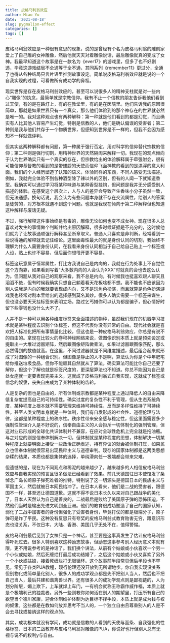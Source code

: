 ```yaml
---
title: 皮格马利翁效应
author: Miao Yu
date: '2021-08-18'
slug: pygmalion-effect
categories: []
tags: []
---
```

皮格马利翁效应是一种很有意思的现象，说的是曾经有个名为皮格马利翁的雕刻家爱上了自己雕的女神雕像，然后他就天天对着雕像说话，最后雕像就真的变成了女神。我最早知道这个故事是在一款名为《ever17》的游戏里，但多了也不好剧透，毕竟这游戏结局不全通等于全不通，其同系列《remember11》更过分，全通了也得从各种结局只言片语里推测故事设定。简单说皮格马利翁效应就是说的一个自我实现的过程，可看做所有成功学的鼻祖。

现实世界是存在皮格马利翁效应的，甚至可以说很多人的精神支柱就是对一些内心“雕像”的执念，最简单就是宗教信仰。我有不止一个信教的朋友告诉我他们看到过天使，有的是在路灯上，有的在教堂里，有的是在医院里。他们告诉我的原因很简单，那就是如果世界只有一个真实，那么他们体验到的那个神存在的世界就必然是唯一的。我对这种观点也有两种解释：第一种就是他们看到的都是幻觉，而且确实有人比其他人容易产生幻觉，特别是信教的人，他们是确认偏误的受害者；第二种则是我与他们共存于一个物质世界，但感知到世界是不一样的，但我不会因为感知不一样就做评判。

但其实这两种解释都有问题，第一种属于强行否定，用对科学的信仰替代宗教的信仰；第二种则是强行切割，用精神世界的天然隔阂来解释一切。我现在的观点倾向于认为世界确实只有一个真实的存在，但宗教给出的体验解释属于牵强附会，很有可能信仰基督教的看到的是带翅膀的天使而信仰飞面神教的看到的是漂浮的意大利面。我们的个人经历塑造了认知的语义，体验同样的东西，不同人感受无法描述。例如，我就完全体验不到各种酒型除了辣以外的区别，但有的人闻一下就知道香型。我确实可以通过学习将某种味道与某种香型挂钩，但问题是我并无分感受别人描述的体验。在感受这个层次上，人与人的差异会导致产生香味小分子虽然一致，但无法通感。换句话说，我会认为有些问题本身就不存在交流属性，给别人的答案是徒劳的，对方根本就遇不到这个问题。也就是我现在倾向于第二种解释但也知道这种解释与废话无疑。

不过，强行解释这件事始终是有毒的，雕像无论如何也变不成女神。现在很多人总喜欢对发生的事情做个判断并给出原因解释，很多时候证据是不充分的，这时候他们就为了让故事通顺强行解释甚至断章取义。普通人只喜欢是非判断，经常看到一些说得通的解释就去记住结论。这里面毒性最大的就是身份认同的切割，我始终不理解为什么人需要身份认同，在我看来身份认同相当于自己给自己贴上一个标签或人设，贴上也许不容易，但后面你想甩开更不容易。

标签这玩意属于恒常属性，打比方我说自己是内向的，我就在行为处事上不自觉往这个方向靠，如果看到写着“大多数内向的人会认为XXX”时就真的会也去这么认为。但问题从我对自己的观察来看，我不总是内向，有时候我也挺喜欢跟人聊天且滔滔不绝，但有时候我确实只想自己躺着看天花板啥都不想。我不能也不应该因为别人说我是内向的我就要表现成内向，又不是玩角色扮演，而且就算是角色扮演游戏我也经常对剧本里给出的选择感到莫名其妙。很多人确实需要一个标签来谋生，但也没必要天天挂标签来表明立场。路过乞丐摊你可以认为都是骗子，但心情好时留下些零钱也没什么大不了。

人并不是一种可以用各种维度标签来全面描述的物种，虽然我们现在的机器学习技术就是某种程度去识别个体标签，但这不代表你没有异常的自由。现代社会就是喜欢把人标准化把所有事情量化比较，但这也是一种皮格马利翁效应，你总是有说不的自由的。拿现在比较火的卷积神经网络来说，做图像识别本质上就是预先设定或提取出一大堆过滤器矩阵，然后跟图像矩阵做乘法，如果过滤器跟图像匹配，那么必然得到的数值就高。在这里，不同过滤器就是不同维度描述，最后组合起来就形成了对图像的一种组合识别。但图像是静止的人不是啊，算法认为你是个中年肥宅给你推送垃圾食品，但你不能顺其自然就从了算法。确实算法可能比你自己还要了解你，但这个了解也就是标签尺度的，更深层算法也不知道。你总不能因为自己是处女座就一定要表现完美主义，这就成了皮格马利翁式自我实现，这就成了标签或信念的奴隶，丧失自由成为了某种体制的齿轮。

人是复杂的但也是自由的，所有体制或宗教都是某种程度上通过降低人的自由来降低复杂度提高自己的可持续性。确实过度的复杂性不利于管理，但从生态系统角度，某种程度上根本就不需要管理来维持可持续性，反而是多样性维持了可持续性。甚至人类文明本身就是一种体制，我们有自发形成的社会性、道德伦理与法律，这都是某种程度上的秩序性。秩序性带来安全感与稳定性，但这里面需要多少强制性管理介入是不好说的，信奉自由主义的人会拒斥一切体制化的强制管理，但这对业已形成的全球化共识体制并不兼容，在应对全球性危机上完全就是拖油瓶。与之对应的则是信奉体制解决一切，但体制就是某种程度的思想，体制解决一切某种程度上就要明面上接受一些政治正确表述，持有异议的就会被体制打压，如果民众也信奉体制就很容易出现民粹主义与道德审判。现存的国家体制都是这两类思想杂糅的结果，本质也都是集体的选择，单纯滑向任一极端都会带来灾难。

但遗憾的是，现在为不同观点和稀泥的越来越少了，越来越多的人相信皮格马利翁效应与自我实现的预言且很多做法已经看到了效果。前几天德国驻日本使馆发了条悼念广岛长崎原子弹死难者的推特，特别说了这一切源头是德国日本的民族主义与军国主义，然后就被日本网民给冲了。在日本人看来，他们是二战的受害者，跟德国不一样，甚至还让德国道歉。这就不得不说日本长久以来对自己跟战争的美化了，日本人天然认为自己是善良的，二战最后是败给了美国原子弹的恐怖压迫，不然他们当时是输出先进文明到全亚洲。他们的教育很成功塑造了自己的国家认知，弱化了二战中加害者的身份但强化了受害者身份，毕竟打仗的都是极端分子，原子弹可是炸了平民。这种没有反思只有夸奖的皮格马利翁式教育贻害无穷，跟意识形态也没关系，不仅日本，大陆、香港、美国几乎无处不在，值得警惕。

皮格马利翁最后见到了女神只是一个神话，甚至要是这事真发生了估计皮格马利翁得吓死过去。很多人特别喜欢这种励志故事，但励志这事参考别人经历意义本就有限，更不用说参考的是神话了。我们换个讲法，从前有个姑娘或小伙喜欢一个另一个小伙或姑娘，然后死缠烂打最后成功结婚了，之后这个姑娘或小伙又喜欢了另外一个小伙或姑娘，接着死缠烂打无限循环。这个故事前半段常见但后半段也不罕见，常见于各类PUA教程，现行伦理还没开放到无所谓地步。你自我实现没关系但别物化或简单量化别人，很多人的成功学观点都是先不把别人当人，然后也不把自己当人，最后共建和谐禽兽世界。还有很多人的成功学观点则是鄙视链的，人为划分阶层，媚上欺下，上车就焊上车门，一有机会就称王称霸作威作福，本质上就是个极端利己的独裁者。另外一些则教你如何活在别人的期望里，打压所有自己的欲望当个德川家康，迎合体制维护体制为达目标不择手段，本质上就是成为钱与权的奴隶。这些都是在教如何放弃思考不当人的，一个独立自由且尊重别人的人是不会去寻找或接纳这样的观点的。

其实，成功根本就没有学问，成功就是信教的人看到的天使与面条、自我强化的性格标签、日本的二战教育与皮格马利翁对雕像的PUA，你说好也行但别人总有无视与说不的权利y与自由。